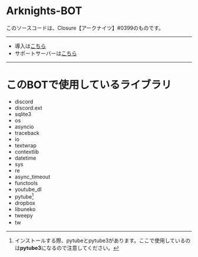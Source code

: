# Arknights-BOT  
このソースコードは、Closure【アークナイツ】#0399のものです。  
***
- 導入は[こちら](https://discord.com/api/oauth2/authorize?client_id=688553944661754054&permissions=540076096&scope=bot)  
- サポートサーバーは[こちら](https://discord.gg/8CdHWEC)
***
# このBOTで使用しているライブラリ  
- discord
- discord.ext
- sqlite3
- os
- asyncio
- traceback
- io
- textwrap
- contextlib
- datetime
- sys
- re
- async_timeout
- functools
- youtube_dl
- pytube[^1]
- dropbox
- libuneko
- tweepy
- tw　　
[^1]:インストールする際、pytubeとpytube3があります。ここで使用しているのは**pytube3**になるので注意してください。
